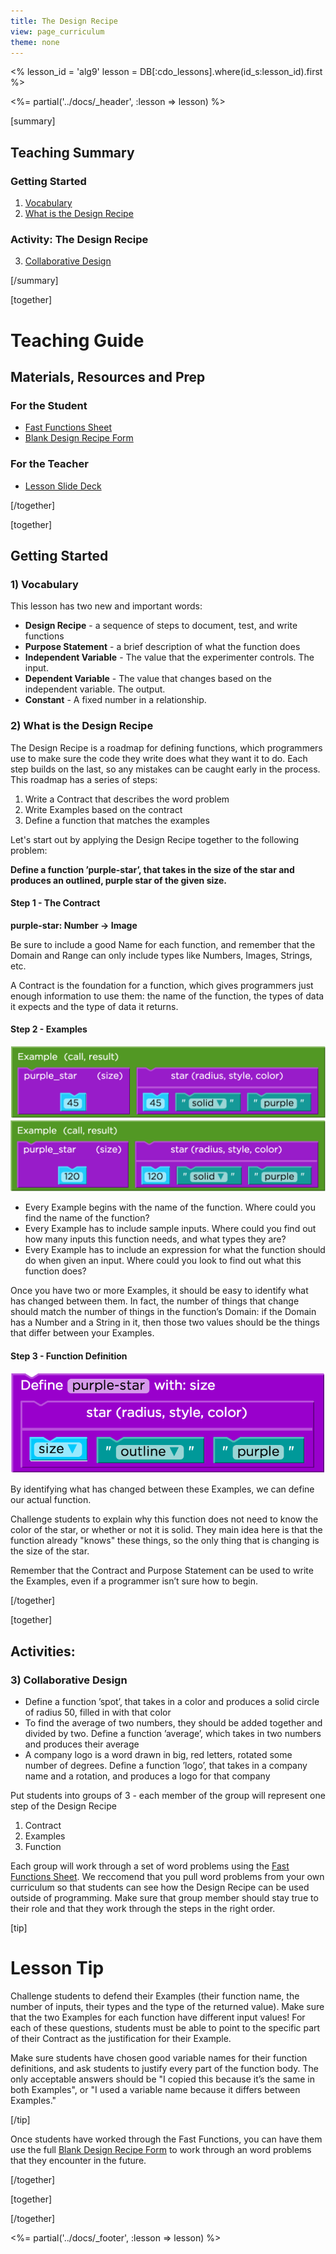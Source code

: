 ```yaml
---
title: The Design Recipe
view: page_curriculum
theme: none
---
```


<%
lesson_id = 'alg9'
lesson = DB[:cdo_lessons].where(id_s:lesson_id).first
%>

<%= partial('../docs/_header', :lesson => lesson) %>

[summary]

## Teaching Summary
### **Getting Started**
 
1) [Vocabulary](#Vocab)<br/>
2) [What is the Design Recipe](#GetStarted)  

### **Activity: The Design Recipe**  

3) [Collaborative Design](#Activity1)   

<!--
### **Assessment**
4) [Design Recipe Assessment](#Assessment)
-->

[/summary]

[together]

# Teaching Guide

## Materials, Resources and Prep

### For the Student
- [Fast Functions Sheet](../docs/worksheets/fast_functions.pdf)
- [Blank Design Recipe Form](../docs/worksheets/design_recipe.pdf)

### For the Teacher
- [Lesson Slide Deck](https://docs.google.com/a/code.org/presentation/d/1pKZEo764Rrr39fVnOJkjSFRRbqA_cq_vTCxP0dpbAy4)

[/together]

[together]

## Getting Started

### <a name="Vocab"></a> 1) Vocabulary
This lesson has two new and important words:<br/>

- **Design Recipe** - a sequence of steps to document, test, and write functions
- **Purpose Statement** - a brief description of what the function does
- **Independent Variable** - The value that the experimenter controls.  The input.
- **Dependent Variable** - The value that changes based on the independent variable. The output.
- **Constant** - A fixed number in a relationship.

### <a name="GetStarted"></a> 2) What is the Design Recipe

The Design Recipe is a roadmap for defining functions, which programmers use to make sure the code they write does what they want it to do. Each step builds on the last, so any mistakes can be caught early in the process. This roadmap has a series of steps:

1. Write a Contract that describes the word problem
2. Write Examples based on the contract
3. Define a function that matches the examples

Let's start out by applying the Design Recipe together to the following problem:

**Define a function ’purple-star’, that takes in the size of the star and produces an outlined, purple star of the given size.**

#### Step 1 - The Contract

**purple-star: <span class="func-number">Number</span> -> <span class="func-image">Image</span>**

Be sure to include a good Name for each function, and remember that the Domain and Range can only include types like Numbers, Images, Strings, etc.

A Contract is the foundation for a function, which gives programmers just enough information to use them: the name of the function, the types of data it expects and the type of data it returns.

#### Step 2 - Examples

<img src="purpleStarEx1.png" style="max-width: 100%; max-height: 200px"/><br/>
<img src="purpleStarEx2.png" style="max-width: 100%; max-height: 200px"/><br/>

- Every Example begins with the name of the function. Where could you find the name of the function?
- Every Example has to include sample inputs. Where could you find out how many inputs this function needs, and what types they are?
- Every Example has to include an expression for what the function should do when given an input. Where could you look to find out what this function does?

Once you have two or more Examples, it should be easy to identify what has changed between them. In fact, the number of things that change should match the number of things in the function’s Domain: if the Domain has a Number and a String in it, then those two values should be the things that differ between your Examples.

#### Step 3 - Function Definition

<img src="purpleStarFunc.png" style="max-width: 100%; max-height: 200px"/><br/>

By identifying what has changed between these Examples, we can define our actual function.

Challenge students to explain why this function does not need to know the color of the star, or whether or not it is solid. They main idea here is that the function already "knows" these things, so the only thing that is changing is the size of the star.

Remember that the Contract and Purpose Statement can be used to write the Examples, even if a programmer isn’t sure how to begin.


[/together]

[together]

## Activities:
### <a name="Activity1"></a> 3) Collaborative Design


- Define a function ’spot’, that takes in a color and produces a solid circle of radius 50, filled in with that color
- To find the average of two numbers, they should be added together and divided by two. Define a function ’average’, which takes in two numbers and produces their average
- A company logo is a word drawn in big, red letters, rotated some number of degrees. Define a function ’logo’, that takes in a company name and a rotation, and produces a logo for that company

Put students into groups of 3 - each member of the group will represent one step of the Design Recipe

1. Contract
2. Examples
3. Function

Each group will work through a set of word problems using the [Fast Functions Sheet](../docs/worksheets/fast_functions.pdf). We reccomend that you pull word problems from your own curriculum so that students can see how the Design Recipe can be used outside of programming. Make sure that group member should stay true to their role and that they work through the steps in the right order.

[tip]

# Lesson Tip

Challenge students to defend their Examples (their function name, the number of inputs, their types and the type of the returned value). Make sure that the two Examples for each function have different input values! For each of these questions, students must be able to point to the specific part of their Contract as the justification for their Example.

Make sure students have chosen good variable names for their function definitions, and ask students to justify every part of the function body. The only acceptable answers should be "I copied this because it’s the same in both Examples", or "I used a variable name because it differs between Examples."

[/tip]

Once students have worked through the Fast Functions, you can have them use the full [Blank Design Recipe Form](../docs/worksheets/design_recipe.pdf) to work through an word problems that they encounter in the future.

[/together]

[together]

<!--
## Assessment 
### <a name="Assessment"></a>4) The Design Recipe Assessment

Visit [CS in Algebra Stage 9](http://studio.code.org/s/algebra/stage/9/puzzle/1) in Code Studio to complete the assessments.
-->

[/together]

<%= partial('../docs/_footer', :lesson => lesson) %>
